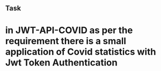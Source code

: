 ## Task

# in JWT-API-COVID as per the requirement there is a small application of Covid statistics with Jwt Token Authentication

